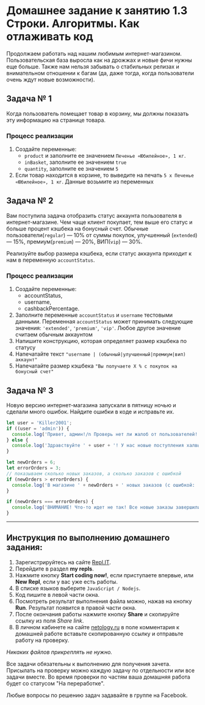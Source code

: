 # Домашнее задание к занятию 1.3 Строки. Алгоритмы. Как отлаживать код

Продолжаем работать над нашим любимым интернет-магазином. Пользовательская база выросла как на дрожжах и новые фичи нужны еще больше. Также нам нельзя забывать о стабильных релизах и внимательном отношении к багам (да, даже тогда, когда пользователи очень ждут новые возможности).

## Задача № 1

Когда пользователь помещает товар в корзину, мы должны показать эту информацию на странице товара.

### Процесс реализации

1. Создайте переменные:
   - `product` и заполните ее значением `Печенье «Юбилейное», 1 кг`.
   - `inBasket`, заполните ее значением `true`
   - `quantity`, заполните ее значением `5`
2. Если товар находится в корзине, то выведите на печать `5 x Печенье «Юбилейное», 1 кг`. Данные возьмите из переменных

## Задача № 2

Вам поступила задача отобразить статус аккаунта пользователя в интернет-магазине. Чем чаще клиент покупает, тем выше его статус и больше процент кэшбека на бонусный счет. Обычные пользователи(`regular`) — 10% от суммы покупок, улучшенный (`extended`) — 15%, премиум(`premium`) — 20%, ВИП(`vip`) — 30%.

Реализуйте выбор размера кэшбека, если статус аккаунта приходит к нам в переменную `accountStatus`.

### Процесс реализации

1. Создайте переменные:
   - accountStatus,
   - username,
   - cashbackPercentage.
2. Заполните переменные `accountStatus` и `username` тестовыми данными. Переменная `accountStatus` может принимать следующие значения: `'extended'`, `'premium'`, `'vip'`. Любое другое значение считаем обычным аккаунтом
3. Напишите конструкцию, которая определяет размер кэшбека по статусу
4. Напечатайте текст `"username | (обычный|улучшенный|премиум|вип) аккаунт"`
5. Напечатайте размер кэшбека `"Вы получаете X % с покупок на бонусный счет"`

## Задача № 3

Новую версию интернет-магазина запускали в пятницу ночью и сделали много ошибок. Найдите ошибки в коде и исправьте их.

```javascript
let user = 'Killer2001';
if ((user = 'admin')) {
  console.log('Привет, админ!/n Проверь нет ли жалоб от пользователей!');
} else {
  console.log('Здравствуйте ' + user + '! У нас новые поступления халвы!');
}

let newOrders = 6;
let errorOrders = 3;
// показываем сколько новых заказов, а сколько заказов с ошибкой
if (newOrders > errorOrders) {
  console.log('В магазине ' + newOrders + ' новых заказов (с ошибкой: ' + errorOreders + ')');
}

if (newOrders === errorOrders) {
  console.log('ВНИМАНИЕ! Что-то идет не так! Все новые заказы завершились ошибкой!');
}
```

---

## Инструкция по выполнению домашнего задания:

1. Зарегистрируйтесь на сайте [Repl.IT](https://repl.it/).
2. Перейдите в раздел **my repls**.
3. Нажмите кнопку **Start coding now!**, если приступаете впервые, или **New Repl**, если у вас уже есть работы.
4. В списке языков выберите `JavaScript / Nodejs`.
5. Код пишите в левой части окна.
6. Посмотреть результат выполнения файла можно, нажав на кнопку **Run**. Результат появится в правой части окна.
7. После окончания работы нажмите кнопку **Share** и скопируйте ссылку из поля _Share link_.
8. В личном кабинете на сайте [netology.ru](http://netology.ru/) в поле комментария к домашней работе вставьте скопированную ссылку и отправьте работу на проверку.

_Никаких файлов прикреплять не нужно._

Все задачи обязательны к выполнению для получения зачета. Присылать на проверку можно каждую задачу по отдельности или все задачи вместе. Во время проверки по частям ваша домашняя работа будет со статусом "На переработке".

Любые вопросы по решению задач задавайте в группе на Facebook.
